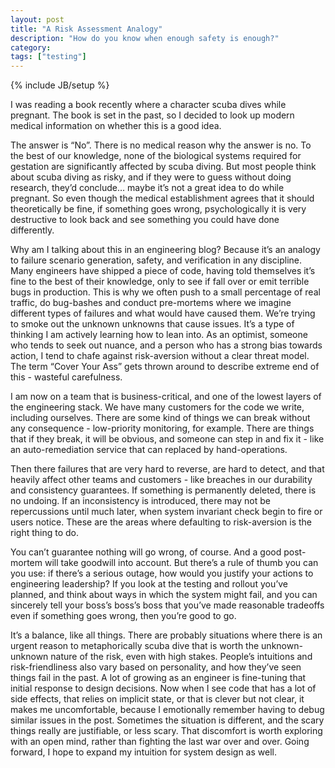 ```yaml
---
layout: post
title: "A Risk Assessment Analogy"
description: "How do you know when enough safety is enough?"
category: 
tags: ["testing"]
---
```

{% include JB/setup %}

I was reading a book recently where a character scuba dives while pregnant. The book is set in the past, so I decided to look up modern medical information on whether this is a good idea.

The answer is “No”. There is no medical reason why the answer is no. To the best of our knowledge, none of the biological systems required for gestation are significantly affected by scuba diving. But most people think about scuba diving as risky, and if they were to guess without doing research, they’d conclude… maybe it’s not a great idea to do while pregnant. So even though the medical establishment agrees that it should theoretically be fine, if something goes wrong, psychologically it is very destructive to look back and see something you could have done differently.

Why am I talking about this in an engineering blog? Because it’s an analogy to failure scenario generation, safety, and verification in any discipline. Many engineers have shipped a piece of code, having told themselves it’s fine to the best of their knowledge, only to see if fall over or emit terrible bugs in production. This is why we often push to a small percentage of real traffic, do bug-bashes and conduct pre-mortems where we imagine different types of failures and what would have caused them. We’re trying to smoke out the unknown unknowns that cause issues. It’s a type of thinking I am actively learning how to lean into. As an optimist, someone who tends to seek out nuance, and a person who has a strong bias towards action, I tend to chafe against risk-aversion without a clear threat model. The term “Cover Your Ass” gets thrown around to describe extreme end of this - wasteful carefulness.

I am now on a team that is business-critical, and one of the lowest layers of the engineering stack. We have many customers for the code we write, including ourselves. There are some kind of things we can break without any consequence - low-priority monitoring, for example. There are things that if they break, it will be obvious, and someone can step in and fix it - like an auto-remediation service that can replaced by hand-operations. 

Then there failures that are very hard to reverse, are hard to detect, and that heavily affect other teams and customers - like breaches in our durability and consistency guarantees. If something is permanently deleted, there is no undoing. If an inconsistency is introduced, there may not be repercussions until much later, when system invariant check begin to fire or users notice. These are the areas where defaulting to risk-aversion is the right thing to do. 

You can’t guarantee nothing will go wrong, of course. And a good post-mortem will take goodwill into account. But there’s a rule of thumb you can you use: if there’s a serious outage, how would you justify your actions to engineering leadership? If you look at the testing and rollout you’ve planned, and think about ways in which the system might fail, and you can sincerely tell your boss’s boss’s boss that you’ve made reasonable tradeoffs even if something goes wrong, then you’re good to go.

It’s a balance, like all things. There are probably situations where there is an urgent reason to metaphorically scuba dive that is worth the unknown-unknown nature of the risk, even with high stakes. People’s intuitions and risk-friendliness also vary based on personality, and how they’ve seen things fail in the past. A lot of growing as an engineer is fine-tuning that initial response to design decisions. Now when I see code that has a lot of side effects, that relies on implicit state, or that is clever but not clear, it makes me uncomfortable, because I emotionally remember having to debug similar issues in the post. Sometimes the situation is different, and the scary things really are justifiable, or less scary. That discomfort is worth exploring with an open mind, rather than fighting the last war over and over. Going forward, I hope to expand my intuition for system design as well. 

